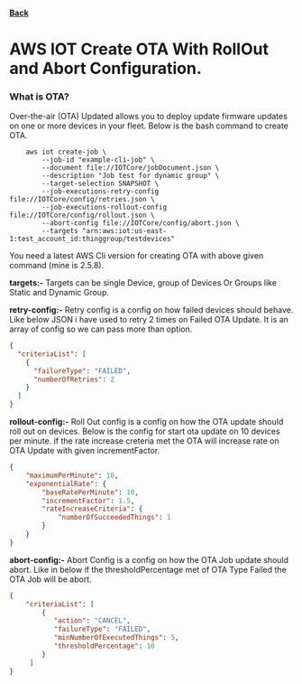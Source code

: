#### [Back](./README.md)

# AWS IOT Create OTA With RollOut and Abort Configuration.

### What is OTA?

Over-the-air (OTA) Updated allows you to deploy update firmware updates on one or more devices in your fleet.
Below is the bash command to create OTA.
```angular2html
    aws iot create-job \
        --job-id "example-cli-job" \
        --document file://IOTCore/jobDocument.json \
        --description "Job test for dynamic group" \
        --target-selection SNAPSHOT \
        --job-executions-retry-config file://IOTCore/config/retries.json \
        --job-executions-rollout-config file://IOTCore/config/rollout.json \
        --abort-config file://IOTCore/config/abort.json \
        --targets "arn:aws:iot:us-east-1:test_account_id:thinggroup/testdevices"
```
You need a latest AWS Cli version for creating OTA with above given command (mine is 2.5.8).

**targets:-** Targets can be single Device, group of Devices Or Groups like Static and Dynamic Group.

**retry-config:-**  Retry config is a config on how failed devices should behave. Like below JSON i have used to retry 2 times on Failed OTA Update. It is an array of config so we can pass more than option.    

```json
{
  "criteriaList": [
    {
      "failureType": "FAILED",
      "numberOfRetries": 2
    }
  ]
}
```

**rollout-config:-**  Roll Out config is a config on how the OTA update should roll out on devices. Below is the config for start ota update on 10 devices per minute. if the rate increase creteria met the OTA will increase rate on OTA Update with given incrementFactor.
```json
{
    "maximumPerMinute": 10,
    "exponentialRate": {
        "baseRatePerMinute": 10,
        "incrementFactor": 1.5,
        "rateIncreaseCriteria": {
            "numberOfSucceededThings": 1
        }
    }
}
```

**abort-config:-** Abort Config is a config on how the OTA Job update should abort. Like in below if the thresholdPercentage met of OTA Type Failed the OTA Job will be abort.
```json
{
    "criteriaList": [ 
        { 
           "action": "CANCEL",
           "failureType": "FAILED",
           "minNumberOfExecutedThings": 5,
           "thresholdPercentage": 10
        }
     ]
}
```